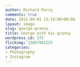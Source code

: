 ```yaml
---
author: Richard Perry
comments: true
date: 2012-09-01 13:19:00+00:00
layout: image
slug: george-granny
title: George with his granny
wordpress_id: 275
flickimg: 13057941225
categories:
- Photography
- Instagram
---
```


